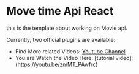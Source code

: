 # Move time Api React

this is the template about working on Movie api. 

Currently, two official plugins are available:

- Find More related Videos: [Youtube Channel](https://youtube.com/@professionaltutorial)
- You are Watch the Video Here: [tutorial video]: (https://youtu.be/zmMT_PAwfrc)


